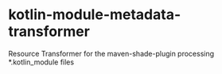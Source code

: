 # kotlin-module-metadata-transformer
Resource Transformer for the maven-shade-plugin processing *.kotlin_module files
